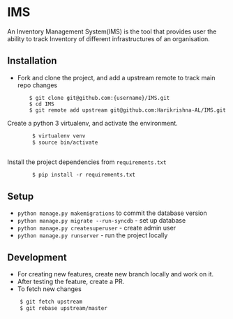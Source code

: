 
# IMS

An Inventory Management System(IMS) is the tool that provides user the ability to track Inventory of different infrastructures of an organisation.


## Installation

- Fork and clone the project,  and add a upstream remote to track main repo changes
 ```
        $ git clone git@github.com:{username}/IMS.git
        $ cd IMS
        $ git remote add upstream git@github.com:Harikrishna-AL/IMS.git
```

Create a python 3 virtualenv, and activate the environment.
```bash
        $ virtualenv venv
        $ source bin/activate
        
```

Install the project dependencies from `requirements.txt`
```
        $ pip install -r requirements.txt
```

## Setup

* `python manage.py makemigrations` to commit the database version
* `python manage.py migrate --run-syncdb` - set up database
* `python manage.py createsuperuser` - create admin user
* `python manage.py runserver`  - run the project locally

## Development

- For creating new features, create new branch locally and work on it.
- After testing the feature, create a PR.
- To fetch new changes

```bash
    $ git fetch upstream
    $ git rebase upstream/master
```



